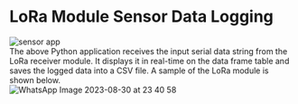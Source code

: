 # LoRa Module Sensor Data Logging <br>
![sensor app](https://github.com/John-Umolu/LoRa_Sensor_Data_Logging/assets/106328663/3028e868-14a3-40af-b938-ad31a4c1452b)
<br>
The above Python application receives the input serial data string from the LoRa receiver module. It displays it in real-time on the data frame table and saves the logged data into a CSV file. A sample of the LoRa module is shown below.
<br>
![WhatsApp Image 2023-08-30 at 23 40 58](https://github.com/John-Umolu/LoRa_Sensor_Data_Logging/assets/106328663/70277192-eb76-4b95-bace-e0b8d8cb6d86)

